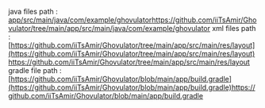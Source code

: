 java files path : [app/src/main/java/com/example/ghovulator](https://github.com/iiTsAmir/Ghovulator/tree/main/app/src/main/java/com/example/ghovulator)https://github.com/iiTsAmir/Ghovulator/tree/main/app/src/main/java/com/example/ghovulator
xml files path : [https://github.com/iiTsAmir/Ghovulator/tree/main/app/src/main/res/layout](https://github.com/iiTsAmir/Ghovulator/tree/main/app/src/main/res/layout)https://github.com/iiTsAmir/Ghovulator/tree/main/app/src/main/res/layout
gradle file path : [https://github.com/iiTsAmir/Ghovulator/blob/main/app/build.gradle](https://github.com/iiTsAmir/Ghovulator/blob/main/app/build.gradle)https://github.com/iiTsAmir/Ghovulator/blob/main/app/build.gradle
